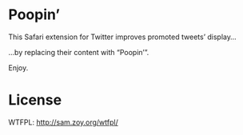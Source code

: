 # Poopin’

This Safari extension for Twitter improves promoted tweets’ display…

…by replacing their content with “Poopin’”.

Enjoy.

# License

WTFPL: http://sam.zoy.org/wtfpl/
